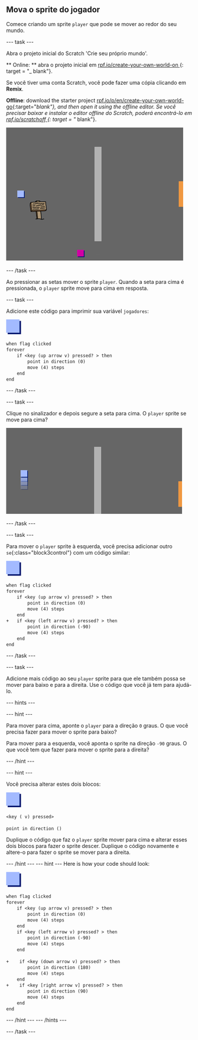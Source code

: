## Mova o sprite do jogador

Comece criando um sprite `player` que pode se mover ao redor do seu mundo.

\--- task \---

Abra o projeto inicial do Scratch 'Crie seu próprio mundo'.

** Online: ** abra o projeto inicial em [ rpf.io/create-your-own-world-on ](http://rpf.io/create-your-own-world-on) {: target = "_ blank"}.

Se você tiver uma conta Scratch, você pode fazer uma cópia clicando em **Remix**.

**Offline**: download the starter project [rpf.io/p/en/create-your-own-world-go](http://rpf.io/p/en/create-your-own-world-go){:target="_blank"}, and then open it using the offline editor. Se você precisar baixar e instalar o editor offline do Scratch, poderá encontrá-lo em [ rpf.io/scratchoff ](https://rpf.io/scratchoff) {: target = "_ blank"}.

![screenshot](images/world-starter.png)

\--- /task \---

Ao pressionar as setas mover o sprite `player`. Quando a seta para cima é pressionada, o `player` sprite move para cima em resposta.

\--- task \---

Adicione este código para imprimir sua variável `jogadores`:

![player](images/player.png)

```blocks3
when flag clicked
forever
    if <key (up arrow v) pressed? > then
        point in direction (0)
        move (4) steps
    end
end
```

\--- /task \---

\--- task \---

Clique no sinalizador e depois segure a seta para cima. O `player` sprite se move para cima?

![screenshot](images/world-up.png)

\--- /task \---

\--- task \---

Para mover o `player` sprite à esquerda, você precisa adicionar outro `se`{:class="block3control"} com um código similar:

![player](images/player.png)

```blocks3
when flag clicked
forever
    if <key (up arrow v) pressed? > then
        point in direction (0)
        move (4) steps
    end
+   if <key (left arrow v) pressed? > then
        point in direction (-90)
        move (4) steps
    end
end
```

\--- /task \---

\--- task \---

Adicione mais código ao seu ` player ` sprite para que ele também possa se mover para baixo e para a direita. Use o código que você já tem para ajudá-lo.

\--- hints \---

\--- hint \---

Para mover para cima, aponte o `player` para a direção `0` graus. O que você precisa fazer para mover o sprite para baixo?

Para mover para a esquerda, você aponta o sprite na direção `-90` graus. O que você tem que fazer para mover o sprite para a direita?

\--- /hint \---

\--- hint \---

Você precisa alterar estes dois blocos:

![player](images/player.png)

```blocks3
<key ( v) pressed>

point in direction ()
```

Duplique o código que faz o `player` sprite mover para cima e alterar esses dois blocos para fazer o sprite descer. Duplique o código novamente e altere-o para fazer o sprite se mover para a direita.

\--- /hint \--- \--- hint \--- Here is how your code should look:

![player](images/player.png)

```blocks3
when flag clicked
forever
    if <key (up arrow v) pressed? > then
        point in direction (0)
        move (4) steps
    end
    if <key (left arrow v) pressed? > then
        point in direction (-90)
        move (4) steps
    end

+    if <key (down arrow v) pressed? > then
        point in direction (180)
        move (4) steps
    end
+    if <key [right arrow v] pressed? > then
        point in direction (90)
        move (4) steps
    end
end
```

\--- /hint \--- \--- /hints \---

\--- /task \---